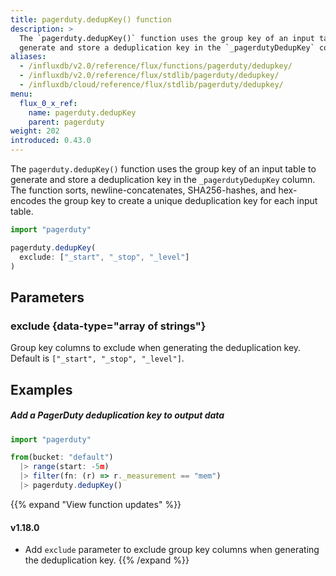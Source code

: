 ```yaml
---
title: pagerduty.dedupKey() function
description: >
  The `pagerduty.dedupKey()` function uses the group key of an input table to
  generate and store a deduplication key in the `_pagerdutyDedupKey` column.
aliases:
  - /influxdb/v2.0/reference/flux/functions/pagerduty/dedupkey/
  - /influxdb/v2.0/reference/flux/stdlib/pagerduty/dedupkey/
  - /influxdb/cloud/reference/flux/stdlib/pagerduty/dedupkey/
menu:
  flux_0_x_ref:
    name: pagerduty.dedupKey
    parent: pagerduty
weight: 202
introduced: 0.43.0
---
```


The `pagerduty.dedupKey()` function uses the group key of an input table to
generate and store a deduplication key in the `_pagerdutyDedupKey` column.
The function sorts, newline-concatenates, SHA256-hashes, and hex-encodes
the group key to create a unique deduplication key for each input table.

```js
import "pagerduty"

pagerduty.dedupKey(
  exclude: ["_start", "_stop", "_level"]
)
```

## Parameters

### exclude {data-type="array of strings"}
Group key columns to exclude when generating the deduplication key.
Default is `["_start", "_stop", "_level"]`.

## Examples

##### Add a PagerDuty deduplication key to output data
```js
import "pagerduty"

from(bucket: "default")
  |> range(start: -5m)
  |> filter(fn: (r) => r._measurement == "mem")
  |> pagerduty.dedupKey()
```

{{% expand "View function updates" %}}
#### v1.18.0
- Add `exclude` parameter to exclude group key columns when generating the deduplication key.
{{% /expand %}}
